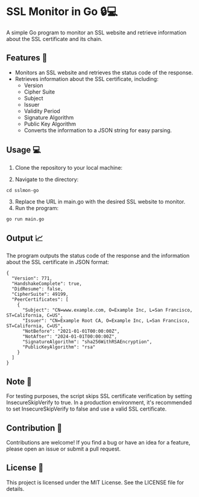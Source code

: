 <!-- @format -->

# SSL Monitor in Go 🔒💻

A simple Go program to monitor an SSL website and retrieve information about the SSL certificate and its chain.

## Features 🎉

- Monitors an SSL website and retrieves the status code of the response.
- Retrieves information about the SSL certificate, including:
  - Version
  - Cipher Suite
  - Subject
  - Issuer
  - Validity Period
  - Signature Algorithm
  - Public Key Algorithm
  - Converts the information to a JSON string for easy parsing.

## Usage 💻

1. Clone the repository to your local machine:

2. Navigate to the directory:

```
cd sslmon-go
```

3. Replace the URL in main.go with the desired SSL website to monitor.
4. Run the program:

```
go run main.go
```

## Output 📈

The program outputs the status code of the response and the information about the SSL certificate in JSON format:

```
{
  "Version": 771,
  "HandshakeComplete": true,
  "DidResume": false,
  "CipherSuite": 49199,
  "PeerCertificates": [
    {
      "Subject": "CN=www.example.com, O=Example Inc, L=San Francisco, ST=California, C=US",
      "Issuer": "CN=Example Root CA, O=Example Inc, L=San Francisco, ST=California, C=US",
      "NotBefore": "2021-01-01T00:00:00Z",
      "NotAfter": "2024-01-01T00:00:00Z",
      "SignatureAlgorithm": "sha256WithRSAEncryption",
      "PublicKeyAlgorithm": "rsa"
    }
  ]
}
```

## Note 📝

For testing purposes, the script skips SSL certificate verification by setting InsecureSkipVerify to true. In a production environment, it's recommended to set InsecureSkipVerify to false and use a valid SSL certificate.

## Contribution 🤝

Contributions are welcome! If you find a bug or have an idea for a feature, please open an issue or submit a pull request.

## License 📄

This project is licensed under the MIT License. See the LICENSE file for details.
